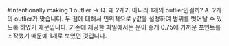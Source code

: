 
#Intentionally making 1 outlier -> Q. 왜 2개가 아니라 1개의 outlier인걸까?
A. 2개의 outlier가 맞습니다. 두 점에 대해서 인위적으로 y값을 설정하여 범위를 벗어날 수 있도록 하였기 때문입니다. 기존에 제공한 파일에서는 운이 좋게 0.75에 가까운 포인트를 조작했기 때문에 1개로 보였던 것입니다.


